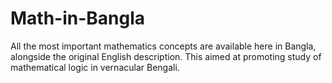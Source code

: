 # Math-in-Bangla
All the most important mathematics concepts are available here in Bangla, alongside the original English description. This aimed at promoting study of mathematical logic in vernacular Bengali.
